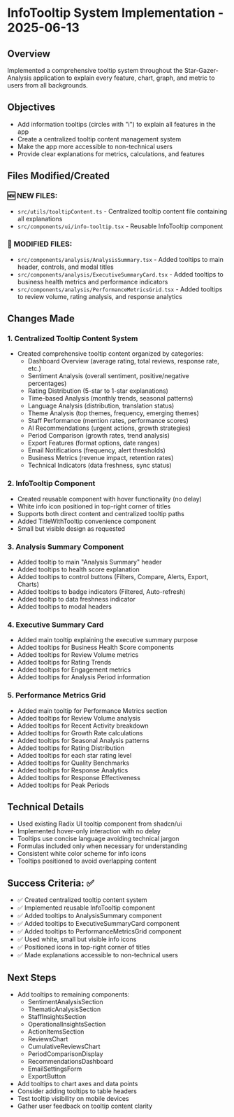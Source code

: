# InfoTooltip System Implementation - 2025-06-13

## Overview
Implemented a comprehensive tooltip system throughout the Star-Gazer-Analysis application to explain every feature, chart, graph, and metric to users from all backgrounds.

## Objectives
- Add information tooltips (circles with "i") to explain all features in the app
- Create a centralized tooltip content management system
- Make the app more accessible to non-technical users
- Provide clear explanations for metrics, calculations, and features

## Files Modified/Created

### 🆕 NEW FILES:
- `src/utils/tooltipContent.ts` - Centralized tooltip content file containing all explanations
- `src/components/ui/info-tooltip.tsx` - Reusable InfoTooltip component

### 🔄 MODIFIED FILES:
- `src/components/analysis/AnalysisSummary.tsx` - Added tooltips to main header, controls, and modal titles
- `src/components/analysis/ExecutiveSummaryCard.tsx` - Added tooltips to business health metrics and performance indicators
- `src/components/analysis/PerformanceMetricsGrid.tsx` - Added tooltips to review volume, rating analysis, and response analytics

## Changes Made

### 1. Centralized Tooltip Content System
- Created comprehensive tooltip content organized by categories:
  - Dashboard Overview (average rating, total reviews, response rate, etc.)
  - Sentiment Analysis (overall sentiment, positive/negative percentages)
  - Rating Distribution (5-star to 1-star explanations)
  - Time-based Analysis (monthly trends, seasonal patterns)
  - Language Analysis (distribution, translation status)
  - Theme Analysis (top themes, frequency, emerging themes)
  - Staff Performance (mention rates, performance scores)
  - AI Recommendations (urgent actions, growth strategies)
  - Period Comparison (growth rates, trend analysis)
  - Export Features (format options, date ranges)
  - Email Notifications (frequency, alert thresholds)
  - Business Metrics (revenue impact, retention rates)
  - Technical Indicators (data freshness, sync status)

### 2. InfoTooltip Component
- Created reusable component with hover functionality (no delay)
- White info icon positioned in top-right corner of titles
- Supports both direct content and centralized tooltip paths
- Added TitleWithTooltip convenience component
- Small but visible design as requested

### 3. Analysis Summary Component
- Added tooltip to main "Analysis Summary" header
- Added tooltips to health score explanation
- Added tooltips to control buttons (Filters, Compare, Alerts, Export, Charts)
- Added tooltips to badge indicators (Filtered, Auto-refresh)
- Added tooltip to data freshness indicator
- Added tooltips to modal headers

### 4. Executive Summary Card
- Added main tooltip explaining the executive summary purpose
- Added tooltips for Business Health Score components
- Added tooltips for Review Volume metrics
- Added tooltips for Rating Trends
- Added tooltips for Engagement metrics
- Added tooltips for Analysis Period information

### 5. Performance Metrics Grid
- Added main tooltip for Performance Metrics section
- Added tooltips for Review Volume analysis
- Added tooltips for Recent Activity breakdown
- Added tooltips for Growth Rate calculations
- Added tooltips for Seasonal Analysis patterns
- Added tooltips for Rating Distribution
- Added tooltips for each star rating level
- Added tooltips for Quality Benchmarks
- Added tooltips for Response Analytics
- Added tooltips for Response Effectiveness
- Added tooltips for Peak Periods

## Technical Details
- Used existing Radix UI tooltip component from shadcn/ui
- Implemented hover-only interaction with no delay
- Tooltips use concise language avoiding technical jargon
- Formulas included only when necessary for understanding
- Consistent white color scheme for info icons
- Tooltips positioned to avoid overlapping content

## Success Criteria: ✅
- ✅ Created centralized tooltip content system
- ✅ Implemented reusable InfoTooltip component
- ✅ Added tooltips to AnalysisSummary component
- ✅ Added tooltips to ExecutiveSummaryCard component
- ✅ Added tooltips to PerformanceMetricsGrid component
- ✅ Used white, small but visible info icons
- ✅ Positioned icons in top-right corner of titles
- ✅ Made explanations accessible to non-technical users

## Next Steps
- Add tooltips to remaining components:
  - SentimentAnalysisSection
  - ThematicAnalysisSection
  - StaffInsightsSection
  - OperationalInsightsSection
  - ActionItemsSection
  - ReviewsChart
  - CumulativeReviewsChart
  - PeriodComparisonDisplay
  - RecommendationsDashboard
  - EmailSettingsForm
  - ExportButton
- Add tooltips to chart axes and data points
- Consider adding tooltips to table headers
- Test tooltip visibility on mobile devices
- Gather user feedback on tooltip content clarity